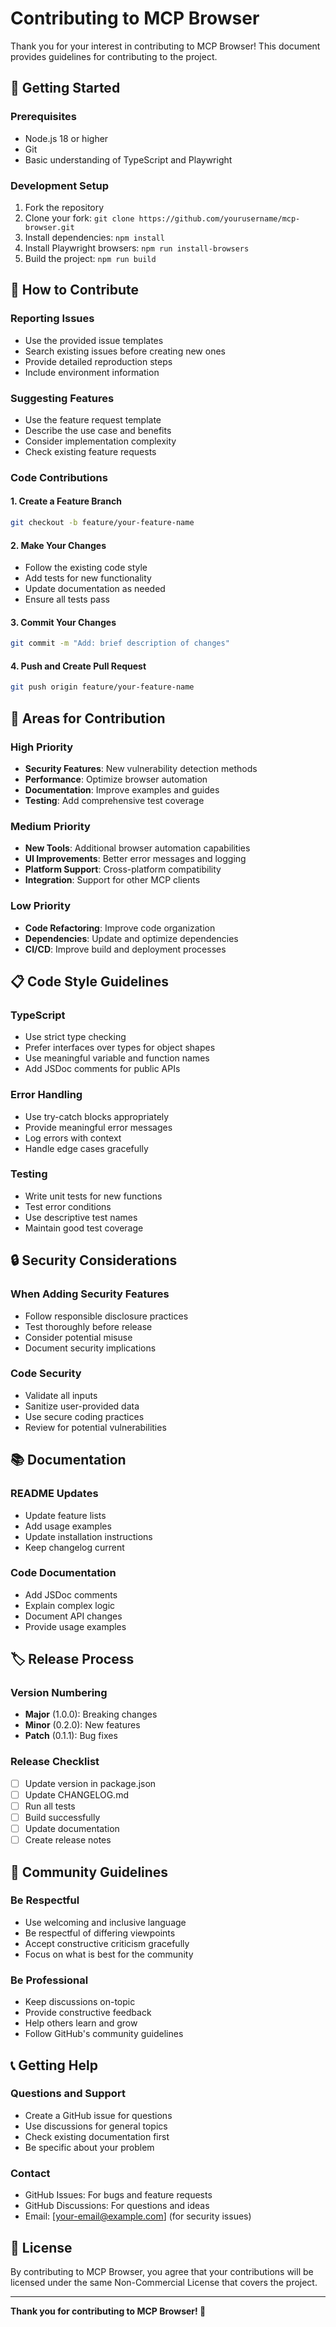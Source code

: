 # Contributing to MCP Browser

Thank you for your interest in contributing to MCP Browser! This document provides guidelines for contributing to the project.

## 🚀 Getting Started

### Prerequisites
- Node.js 18 or higher
- Git
- Basic understanding of TypeScript and Playwright

### Development Setup
1. Fork the repository
2. Clone your fork: `git clone https://github.com/yourusername/mcp-browser.git`
3. Install dependencies: `npm install`
4. Install Playwright browsers: `npm run install-browsers`
5. Build the project: `npm run build`

## 📝 How to Contribute

### Reporting Issues
- Use the provided issue templates
- Search existing issues before creating new ones
- Provide detailed reproduction steps
- Include environment information

### Suggesting Features
- Use the feature request template
- Describe the use case and benefits
- Consider implementation complexity
- Check existing feature requests

### Code Contributions

#### 1. **Create a Feature Branch**
```bash
git checkout -b feature/your-feature-name
```

#### 2. **Make Your Changes**
- Follow the existing code style
- Add tests for new functionality
- Update documentation as needed
- Ensure all tests pass

#### 3. **Commit Your Changes**
```bash
git commit -m "Add: brief description of changes"
```

#### 4. **Push and Create Pull Request**
```bash
git push origin feature/your-feature-name
```

## 🎯 Areas for Contribution

### High Priority
- **Security Features**: New vulnerability detection methods
- **Performance**: Optimize browser automation
- **Documentation**: Improve examples and guides
- **Testing**: Add comprehensive test coverage

### Medium Priority
- **New Tools**: Additional browser automation capabilities
- **UI Improvements**: Better error messages and logging
- **Platform Support**: Cross-platform compatibility
- **Integration**: Support for other MCP clients

### Low Priority
- **Code Refactoring**: Improve code organization
- **Dependencies**: Update and optimize dependencies
- **CI/CD**: Improve build and deployment processes

## 📋 Code Style Guidelines

### TypeScript
- Use strict type checking
- Prefer interfaces over types for object shapes
- Use meaningful variable and function names
- Add JSDoc comments for public APIs

### Error Handling
- Use try-catch blocks appropriately
- Provide meaningful error messages
- Log errors with context
- Handle edge cases gracefully

### Testing
- Write unit tests for new functions
- Test error conditions
- Use descriptive test names
- Maintain good test coverage

## 🔒 Security Considerations

### When Adding Security Features
- Follow responsible disclosure practices
- Test thoroughly before release
- Consider potential misuse
- Document security implications

### Code Security
- Validate all inputs
- Sanitize user-provided data
- Use secure coding practices
- Review for potential vulnerabilities

## 📚 Documentation

### README Updates
- Update feature lists
- Add usage examples
- Update installation instructions
- Keep changelog current

### Code Documentation
- Add JSDoc comments
- Explain complex logic
- Document API changes
- Provide usage examples

## 🏷️ Release Process

### Version Numbering
- **Major** (1.0.0): Breaking changes
- **Minor** (0.2.0): New features
- **Patch** (0.1.1): Bug fixes

### Release Checklist
- [ ] Update version in package.json
- [ ] Update CHANGELOG.md
- [ ] Run all tests
- [ ] Build successfully
- [ ] Update documentation
- [ ] Create release notes

## 🤝 Community Guidelines

### Be Respectful
- Use welcoming and inclusive language
- Be respectful of differing viewpoints
- Accept constructive criticism gracefully
- Focus on what is best for the community

### Be Professional
- Keep discussions on-topic
- Provide constructive feedback
- Help others learn and grow
- Follow GitHub's community guidelines

## 📞 Getting Help

### Questions and Support
- Create a GitHub issue for questions
- Use discussions for general topics
- Check existing documentation first
- Be specific about your problem

### Contact
- GitHub Issues: For bugs and feature requests
- GitHub Discussions: For questions and ideas
- Email: [your-email@example.com] (for security issues)

## 📄 License

By contributing to MCP Browser, you agree that your contributions will be licensed under the same Non-Commercial License that covers the project.

---

**Thank you for contributing to MCP Browser! 🚀**
